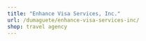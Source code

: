 ```yaml
---
title: "Enhance Visa Services, Inc."
url: /dumaguete/enhance-visa-services-inc/
shop: travel agency
---
```

